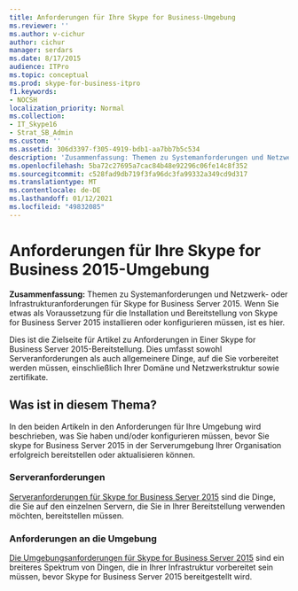 ```yaml
---
title: Anforderungen für Ihre Skype for Business-Umgebung
ms.reviewer: ''
ms.author: v-cichur
author: cichur
manager: serdars
ms.date: 8/17/2015
audience: ITPro
ms.topic: conceptual
ms.prod: skype-for-business-itpro
f1.keywords:
- NOCSH
localization_priority: Normal
ms.collection:
- IT_Skype16
- Strat_SB_Admin
ms.custom: ''
ms.assetid: 306d3397-f305-4919-bdb1-aa7bb7b5c534
description: 'Zusammenfassung: Themen zu Systemanforderungen und Netzwerk- oder Infrastrukturanforderungen für Skype for Business Server 2015. Wenn Sie etwas als Voraussetzung für die Installation und Bereitstellung von Skype for Business Server 2015 installieren oder konfigurieren müssen, ist es hier.'
ms.openlocfilehash: 5ba72c27695a7cac84b48e92296c06fe14c8f352
ms.sourcegitcommit: c528fad9db719f3fa96dc3fa99332a349cd9d317
ms.translationtype: MT
ms.contentlocale: de-DE
ms.lasthandoff: 01/12/2021
ms.locfileid: "49832085"
---
```

# <a name="requirements-for-your-skype-for-business-2015-environment"></a>Anforderungen für Ihre Skype for Business 2015-Umgebung
 
**Zusammenfassung:** Themen zu Systemanforderungen und Netzwerk- oder Infrastrukturanforderungen für Skype for Business Server 2015. Wenn Sie etwas als Voraussetzung für die Installation und Bereitstellung von Skype for Business Server 2015 installieren oder konfigurieren müssen, ist es hier.
  
Dies ist die Zielseite für Artikel zu Anforderungen in Einer Skype for Business Server 2015-Bereitstellung. Dies umfasst sowohl Serveranforderungen als auch allgemeinere Dinge, auf die Sie vorbereitet werden müssen, einschließlich Ihrer Domäne und Netzwerkstruktur sowie zertifikate.
  
## <a name="whats-in-this-topic"></a>Was ist in diesem Thema?

In den beiden Artikeln in den Anforderungen für Ihre Umgebung wird beschrieben, was Sie haben und/oder konfigurieren müssen, bevor Sie skype for Business Server 2015 in der Serverumgebung Ihrer Organisation erfolgreich bereitstellen oder aktualisieren können.
  
### <a name="server-requirements"></a>Serveranforderungen

[Serveranforderungen für Skype for Business Server 2015](server-requirements.md) sind die Dinge, die Sie auf den einzelnen Servern, die Sie in Ihrer Bereitstellung verwenden möchten, bereitstellen müssen.
  
### <a name="environmental-requirements"></a>Anforderungen an die Umgebung

[Die Umgebungsanforderungen für Skype for Business Server 2015](environmental-requirements.md) sind ein breiteres Spektrum von Dingen, die in Ihrer Infrastruktur vorbereitet sein müssen, bevor Skype for Business Server 2015 bereitgestellt wird.
  

